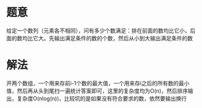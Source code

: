 # 题意

给定一个数列（元素各不相同），问有多少个数满足：排在前面的数均比它小，后面的数均比它大。先输出满足条件的数的个数，然后从小到大输出满足条件的数

# 解法

开两个数组，一个用来存前i-1个数的最大值，一个用来存i之后的所有数的最小值，然后再从头到尾扫一遍统计答案即可，这里的复杂度均为O(n)，然后排序输出，复杂度O(nlog(n))，比较坑的是如果没有符合要求的数，依然要输出换行